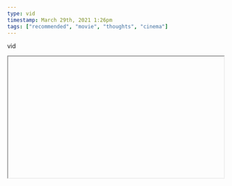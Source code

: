 ```yaml
---
type: vid
timestamp: March 29th, 2021 1:26pm
tags: ["recommended", "movie", "thoughts", "cinema"]
---
```

vid
<iframe width="500" height="281"  id="youtube_iframe" src="https://www.youtube.com/embed/rDkc2_phiJ4[![thumbnail](http://i3.ytimg.com/vi/ /maxresdefault.jpg)](https://www.youtube.com/watch?v= )></iframe>                    
                                            
I really enjoy when insightful videos about the original Blair Witch Project are randomly recommended to me.

This one gets rather exhaustive on how imagery in the initial scenes reinforce the theme of the film.  It honestly gets rather listy, and suggests that the film was much more controlled and intentional than was let on.  Which I think is a valid insight, but not the extent of which is implied in this video.  I really like what it means for themes and how it relates to author intention.  

I believe the film creators when they say that it was a frantic week of filming.  I don’t believe they had the time and energy to pay attention to every detail, especially when most of the camera work was handled by the actors themselves, who I do believe were kept in the dark about much of the film.  

I think this shows how ingrained the base theme and backstory was, and how they were able to pass on this intention to the crew, allowing them to subliminally capture images that reinforced the themes.  Like how they didn’t necessarily need to actually recommend that interviewees dress in black, because the theme of found footage already favored high contrast visuals.  They likely didn’t need to choose and place specific Halloween decorations, because it’s a natural decision to set a creepy movie around Halloween and filming on location means many places already had decor set up.  Not saying it was coincidence that they circled an interviewee with flying witches, or had  a black cat appear on Heather’s shoulder, but I don’t think it was meticulously planned.  

Having clear themes and intentions decided in the beginning of production allowed for creative supporting opportunities to naturally occur.<br/>

I’d be interested in taking an exhaustive look at one of the many films of the 2010 era that clearly had a poor time reinforcing theme, and see what can be gleamed of the clarity and intention put forth by their creators.
 
                                                    <div id="footer">
                <span id="timestamp"> March 29th, 2021 1:26pm </span>
                                                          <span class="tag">recommended</span>
                                          <span class="tag">movie</span>
                                          <span class="tag">thoughts</span>
                                          <span class="tag">blair witch project</span>
                                          <span class="tag">cinema</span>
                                                    
            </body>
        </html>

        
<small>source: https://saturdayxiii.tumblr.com/post/647019646909841408</small>